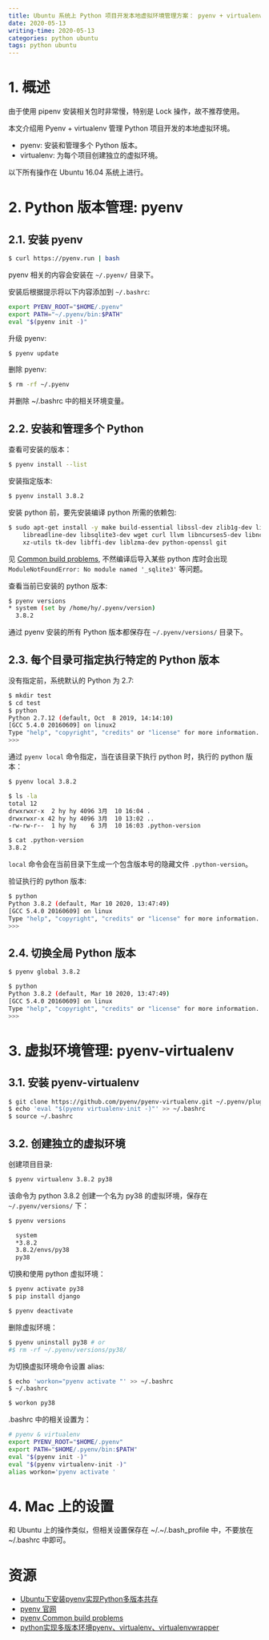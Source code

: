 ```yaml
---
title: Ubuntu 系统上 Python 项目开发本地虚拟环境管理方案： pyenv + virtualenv
date: 2020-05-13
writing-time: 2020-05-13
categories: python ubuntu
tags: python ubuntu
---
```


# 1. 概述

由于使用 pipenv 安装相关包时非常慢，特别是 Lock 操作，故不推荐使用。

本文介绍用 Pyenv + virtualenv 管理 Python 项目开发的本地虚拟环境。

+ pyenv: 安装和管理多个 Python 版本。
+ virtualenv: 为每个项目创建独立的虚拟环境。

以下所有操作在 Ubuntu 16.04 系统上进行。

# 2. Python 版本管理: pyenv

## 2.1. 安装 pyenv

```bash
$ curl https://pyenv.run | bash
```

pyenv 相关的内容会安装在 `~/.pyenv/` 目录下。

安装后根据提示将以下内容添加到 `~/.bashrc`:

```bash
export PYENV_ROOT="$HOME/.pyenv"
export PATH="~/.pyenv/bin:$PATH"
eval "$(pyenv init -)"
```

升级 pyenv:

```bash
$ pyenv update
```

删除 pyenv:

```bash
$ rm -rf ~/.pyenv
```

并删除 ~/.bashrc 中的相关环境变量。


## 2.2. 安装和管理多个 Python

查看可安装的版本：

```bash
$ pyenv install --list
```

安装指定版本:

```bash
$ pyenv install 3.8.2
```

安装 python 前，要先安装编译 python 所需的依赖包:

```bash
$ sudo apt-get install -y make build-essential libssl-dev zlib1g-dev libbz2-dev \
    libreadline-dev libsqlite3-dev wget curl llvm libncurses5-dev libncursesw5-dev \
    xz-utils tk-dev libffi-dev liblzma-dev python-openssl git
```

见 [Common build problems](https://github.com/pyenv/pyenv/wiki/Common-build-problems), 不然编译后导入某些 python 库时会出现 `ModuleNotFoundError: No module named '_sqlite3'` 等问题。

查看当前已安装的 python 版本:

```bash
$ pyenv versions
* system (set by /home/hy/.pyenv/version)
  3.8.2
```

通过 pyenv 安装的所有 Python 版本都保存在 `~/.pyenv/versions/` 目录下。


## 2.3. 每个目录可指定执行特定的 Python 版本

没有指定前，系统默认的 Python 为 2.7:

```bash
$ mkdir test
$ cd test
$ python
Python 2.7.12 (default, Oct  8 2019, 14:14:10) 
[GCC 5.4.0 20160609] on linux2
Type "help", "copyright", "credits" or "license" for more information.
>>> 
```

通过 `pyenv local` 命令指定，当在该目录下执行 python 时，执行的 python 版本：

```bash
$ pyenv local 3.8.2

$ ls -la
total 12
drwxrwxr-x  2 hy hy 4096 3月  10 16:04 .
drwxrwxr-x 42 hy hy 4096 3月  10 13:02 ..
-rw-rw-r--  1 hy hy    6 3月  10 16:03 .python-version

$ cat .python-version 
3.8.2
```

`local` 命令会在当前目录下生成一个包含版本号的隐藏文件 `.python-version`。


验证执行的 python 版本:

```bash
$ python
Python 3.8.2 (default, Mar 10 2020, 13:47:49) 
[GCC 5.4.0 20160609] on linux
Type "help", "copyright", "credits" or "license" for more information.
>>> 
```


## 2.4. 切换全局 Python 版本

```bash
$ pyenv global 3.8.2

$ python
Python 3.8.2 (default, Mar 10 2020, 13:47:49) 
[GCC 5.4.0 20160609] on linux
Type "help", "copyright", "credits" or "license" for more information.
>>> 
```

# 3. 虚拟环境管理: pyenv-virtualenv


## 3.1. 安装 pyenv-virtualenv

```bash
$ git clone https://github.com/pyenv/pyenv-virtualenv.git ~/.pyenv/plugins/pyenv-virtualenv
$ echo 'eval "$(pyenv virtualenv-init -)"' >> ~/.bashrc
$ source ~/.bashrc
```

## 3.2. 创建独立的虚拟环境

创建项目目录:

```bash
$ pyenv virtualenv 3.8.2 py38
```

该命令为 python 3.8.2 创建一个名为 py38 的虚拟环境，保存在 `~/.pyenv/versions/` 下：

```bash
$ pyenv versions

  system
  *3.8.2
  3.8.2/envs/py38
  py38
```

切换和使用 python 虚拟环境：

```bash
$ pyenv activate py38
$ pip install django

$ pyenv deactivate
```

删除虚拟环境：

```bash
$ pyenv uninstall py38 # or
#$ rm -rf ~/.pyenv/versions/py38/
```

为切换虚拟环境命令设置 alias:

```bash
$ echo 'workon="pyenv activate "' >> ~/.bashrc
$ ~/.bashrc

$ workon py38
```

.bashrc 中的相关设置为：

```bash
# pyenv & virtualenv
export PYENV_ROOT="$HOME/.pyenv"
export PATH="$HOME/.pyenv/bin:$PATH"
eval "$(pyenv init -)"
eval "$(pyenv virtualenv-init -)"
alias workon='pyenv activate '
```

# 4. Mac 上的设置

和 Ubuntu 上的操作类似，但相关设置保存在 ~/.~/.bash_profile 中，不要放在 ~/.bashrc 中即可。

# 资源

+ [Ubuntu下安装pyenv实现Python多版本共存](https://www.linuxidc.com/Linux/2018-04/151988.htm)
+ [pyenv 官网](https://github.com/pyenv/pyenv)
+ [pyenv Common build problems](https://github.com/pyenv/pyenv/wiki/Common-build-problems)
+ [python实现多版本环境pyenv、virtualenv、virtualenvwrapper](https://blog.csdn.net/qq_42672770/article/details/100185090)
